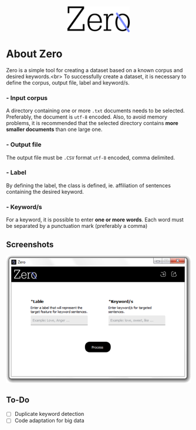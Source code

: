 
<p align="center">
  <img height="70" src="https://github.com/user0706/Zero/blob/master/ignore/logo.png?raw=true">
</p>

# About Zero
Zero is a simple tool for creating a dataset based on a known corpus and desired keywords.<br\>
To successfully create a dataset, it is necessary to define the corpus, output file, label and keyword/s.

### - Input corpus
A directory containing one or more `.txt` documents needs to be selected. Preferably, the document is `utf-8` encoded. Also, to avoid memory problems, it is recommended that the selected directory contains **more smaller documents** than one large one.
### - Output file
The output file must be `.CSV` format `utf-8` encoded, comma delimited. 
### - Label
By defining the label, the class is defined, ie. affiliation of sentences containing the desired keyword.
### - Keyword/s
For a keyword, it is possible to enter **one or more words**. Each word must be separated by a punctuation mark (preferably a comma)
## Screenshots
![enter image description here](https://github.com/user0706/Zero/blob/master/ignore/example.png?raw=true)


## To-Do
- [ ] Duplicate keyword detection
- [ ] Code adaptation for big data
